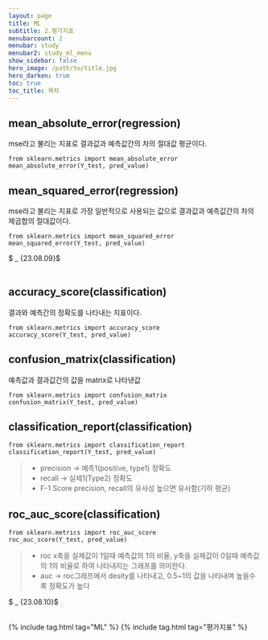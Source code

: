 ```yaml
---
layout: page
title: ML
subtitle: 2.평가지표
menubarcount: 2
menubar: study
menubar2: study_ml_menu
show_sidebar: false
hero_image: /path/to/title.jpg
hero_darken: true
toc: true
toc_title: 목차
---
```


## mean_absolute_error(regression)
mse라고 불리는 지표로 결과값과 예측값간의 차의 절대값 평균이다.

```
from sklearn.metrics import mean_absolute_error
mean_absolute_error(Y_test, pred_value)
```

## mean_squared_error(regression)
mse라고 불리는 지표로 가장 일반적으로 사용되는 값으로 결과값과 예측값간의 차의 제곱합의 절대값이다.

```
from sklearn.metrics import mean_squared_error
mean_squared_error(Y_test, pred_value)
```

$ _ {23.08.09}$<br/><br/>

## accuracy_score(classification)
결과와 예측간의 정확도를 나타내는 지표이다.
```
from sklearn.metrics import accuracy_score
accuracy_score(Y_test, pred_value)
```

## confusion_matrix(classification)
예측값과 결과값간의 값을 matrix로 나타낸값
```
from sklearn.metrics import confusion_matrix
confusion_matrix(Y_test, pred_value)
```

## classification_report(classification)
```
from sklearn.metrics import classification_report
classification_report(Y_test, pred_value)
```
> * precision -> 예측1(positive, type1) 정확도
> * recall -> 실제1(Type2) 정확도
> * F-1 Score precision, recall의 유사성 높으면 유사함(기하 평균)

## roc_auc_score(classification)
```
from sklearn.metrics import roc_auc_score
roc_auc_score(Y_test, pred_value)
```
> * roc x축을 실제값이 1일때 예측값의 1의 비율, y축을 실제값이 0일때 예측값의 1의 비율로 하여 나타내지는 그래프를 의미한다.
> * auc -> roc그래프에서 desity를 나타내고, 0.5~1의 값을 나타내며 높을수록 정확도가 높다

$ _ {23.08.10}$<br/><br/>



{% include tag.html tag="ML" %}  {% include tag.html tag="평가지표" %}